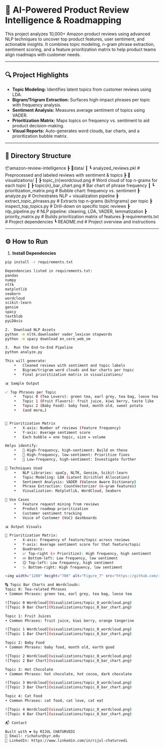 # 🧠 AI-Powered Product Review Intelligence & Roadmapping

This project analyzes 10,000+ Amazon product reviews using advanced NLP techniques to uncover top product features, user sentiment, and actionable insights. It combines topic modeling, n-gram phrase extraction, sentiment scoring, and a feature prioritization matrix to help product teams align roadmaps with customer needs.

---

## 🔍 Project Highlights

- **Topic Modeling:** Identifies latent topics from customer reviews using LDA.
- **Bigram/Trigram Extraction:** Surfaces high-impact phrases per topic with frequency analysis.
- **Sentiment Analysis:** Measures average sentiment of topics using VADER.
- **Prioritization Matrix:** Maps topics on frequency vs. sentiment to aid product decision-making.
- **Visual Reports:** Auto-generates word clouds, bar charts, and a prioritization bubble matrix.

---

## 📁 Directory Structure
📦amazon-review-intelligence
┣ 📂data/
┃ ┗ analyzed_reviews.pkl         # Preprocessed and labeled reviews with sentiment & topics
┣ 📂visualizations/
┃ ┣ topic_{n}wordcloud.png     # Word cloud of top n-grams for each topic
┃ ┣ topic{n}_bar_chart.png     # Bar chart of phrase frequency
┃ ┗ prioritization_matrix.png   # Bubble chart: frequency vs. sentiment
┣ analyze.py                     # Orchestrates NLP + visualization pipeline
┣ extract_topic_phrases.py      # Extracts top n-grams (bi/trigrams) per topic
┣ inspect_top_topics.py         # Drill-down on specific topic reviews
┣ nlp_pipeline.py               # NLP pipeline: cleaning, LDA, VADER, lemmatization
┣ priority_matrix.py            # Builds prioritization matrix of features
┣ requirements.txt              # Project dependencies
┗ README.md                     # Project overview and instructions

---

## ⚙️ How to Run

1. **Install Dependencies**

```bash
pip install -r requirements.txt

Dependencies listed in requirements.txt:
pandas
numpy
nltk
matplotlib
seaborn
wordcloud
scikit-learn
gensim
spacy
textblob
pyLDAvis

2.	Download NLP Assets
python -m nltk.downloader vader_lexicon stopwords
python -m spacy download en_core_web_sm

3.	Run the End-to-End Pipeline
python analyze.py

This will generate:
	•	Cleaned reviews with sentiment and topic labels
	•	Bigram/trigram word clouds and bar charts per topic
	•	Final prioritization matrix in visualizations/

📊 Sample Output

✅ Top Phrases per Topic
	•	Topic 0 (Tea Lovers): green tea, earl grey, tea bag, loose tea
	•	Topic 1 (Fruit Flavors): fruit juice, kiwi berry, taste like
	•	Topic 2 (Baby Food): baby food, month old, sweet potato
	•	(and more…)


🎯 Prioritization Matrix
	•	X-axis: Number of reviews (feature frequency)
	•	Y-axis: Average sentiment score
	•	Each bubble = one topic, size = volume

Helps identify:
	•	🔼 High-frequency, high-sentiment: Build on these
	•	🔽 High-frequency, low-sentiment: Prioritize fixes
	•	🎯 Low-frequency, high-sentiment: Investigate further

🤖 Techniques Used
	•	NLP Libraries: spaCy, NLTK, Gensim, Scikit-learn
	•	Topic Modeling: LDA (Latent Dirichlet Allocation)
	•	Sentiment Analysis: VADER (Valence Aware Dictionary)
	•	Phrase Extraction: CountVectorizer (n-gram features)
	•	Visualization: Matplotlib, WordCloud, Seaborn

🧠 Use Cases
	•	Feature request mining from reviews
	•	Product roadmap prioritization
	•	Customer sentiment tracking
	•	Voice of Customer (VoC) dashboards

📊 Output Visuals

🔵 Prioritization Matrix:
	•	X-axis: Frequency of feature/topic across reviews
	•	Y-axis: Average sentiment score for that feature/topic
	•	Quadrants:
	•	📈 Top-right (🔥 Prioritize): High frequency, high sentiment
	•	💤 Bottom-left: Low frequency, low sentiment
	•	😐 Top-left: Low frequency, high sentiment
	•	📉 Bottom-right: High frequency, low sentiment

<img width="1200" height="700" alt="Figure_7" src="https://github.com/rijulchaturvedi/AI-Powered-Review-Intelligence-for-Product-Roadmapping/blob/main/Visualizations/Figure_7.png" />

🔠 Topic Bar Charts and Wordclouds:
Topic 0: Tea-related Phrases
• Common Phrases: green tea, earl grey, tea bag, loose tea

![Topic 0 Wordcloud](Visualizations/topic_0_wordcloud.png)
![Topic 0 Bar Chart](Visualizations/topic_0_bar_chart.png)

Topic 1: Fruit Juices
• Common Phrases: fruit juice, kiwi berry, orange tangerine

![Topic 1 Wordcloud](visualizations/topic_0_wordcloud.png)
![Topic 1 Bar Chart](visualizations/topic_0_bar_chart.png)

Topic 2: Baby Food
• Common Phrases: baby food, month old, earth good

![Topic 2 Wordcloud](visualizations/topic_0_wordcloud.png)
![Topic 2 Bar Chart](visualizations/topic_0_bar_chart.png)

Topic 3: Hot Chocolate
• Common Phrases: hot chocolate, hot cocoa, dark chocolate

![Topic 3 Wordcloud](visualizations/topic_0_wordcloud.png)
![Topic 3 Bar Chart](visualizations/topic_0_bar_chart.png)

Topic 4: Cat Food
• Common Phrases: cat food, cat love, cat eat

![Topic 4 Wordcloud](visualizations/topic_0_wordcloud.png)
![Topic 4 Bar Chart](visualizations/topic_0_bar_chart.png)

📬 Contact

Built with ❤️ by RIJUL CHATURVEDI
📧 Email: richatur@syr.edu
🔗 LinkedIn: https://www.linkedin.com/in/rijul-chaturvedi
